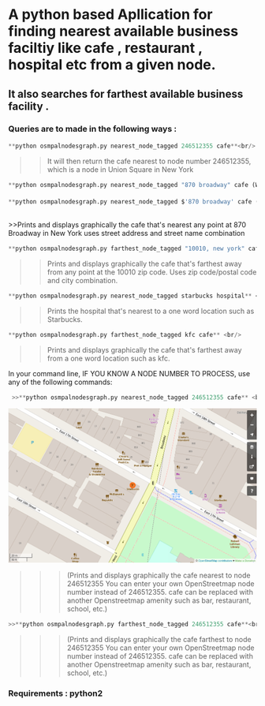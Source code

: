# A python based Apllication for finding nearest available business faciltiy like cafe , restaurant , hospital etc from a given node.

## It also searches for farthest available business facility .

### Queries are to made in the following ways :
```python
**python osmpalnodesgraph.py nearest_node_tagged 246512355 cafe**<br/> 
```

>>It will then return the cafe nearest to node number 246512355, which is a node in     Union Square in New York <br/>
```python
**python osmpalnodesgraph.py nearest_node_tagged "870 broadway" cafe (Windows)** <br/>

**python osmpalnodesgraph.py nearest_node_tagged $'870 broadway' cafe (Mac or Linux)**
```

<br/>
>>Prints and displays graphically the cafe that's nearest any point at 870 Broadway in New York uses street address and street name combination <br/>

```python
**python osmpalnodesgraph.py farthest_node_tagged "10010, new york" cafe**<br/>
````

>>Prints and displays graphically the cafe that's farthest away from any point at the 10010 zip code. Uses zip code/postal code and city combination.<br/>

```python
**python osmpalnodesgraph.py nearest_node_tagged starbucks hospital** <br/>
```


>>Prints the hospital that's nearest to a one word location such as Starbucks.<br/>
```python
**python osmpalnodesgraph.py farthest_node_tagged kfc cafe** <br/>
```

>>Prints and displays graphically the cafe that's farthest away from a one word location such as kfc.<br/>

In your command line, IF YOU KNOW A NODE NUMBER TO PROCESS, use any of the following commands:<br/>
```python
 >>**python osmpalnodesgraph.py nearest_node_tagged 246512355 cafe** <br/>
 ```
 
 
![alt text](output.png "Logo Title Text 1")
<br/>

>>>(Prints and displays graphically the cafe nearest to node 246512355 You can enter your own OpenStreetmap node number instead of 246512355. cafe can be replaced with another Openstreetmap amenity such as bar, restaurant, school, etc.)<br/>

```python
>>**python osmpalnodesgraph.py farthest_node_tagged 246512355 cafe**<br/>
```


>>>(Prints and displays graphically the cafe farthest to node 246512355 You can enter your own OpenStreetmap node number instead of 246512355. cafe can be replaced with another Openstreetmap amenity such as bar, restaurant, school, etc.)<br/>


### **Requirements :  python2**

